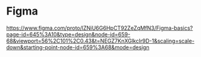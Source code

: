 # Figma
https://www.figma.com/proto/lZNiU6G6HpCT92ZeZqMfN3/Figma-basics?page-id=645%3A10&type=design&node-id=659-68&viewport=56%2C101%2C0.43&t=NEGZ7KnXGlkcIr9D-1&scaling=scale-down&starting-point-node-id=659%3A68&mode=design
